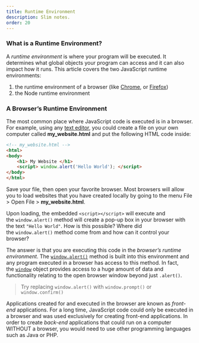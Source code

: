 ```yaml
---
title: Runtime Environment
description: Slim notes.
order: 20
---
```


### What is a Runtime Environment?

A _runtime environment_ is where your program will be executed. It determines what global objects your program can access and it can also impact how it runs. This article covers the two JavaScript runtime environments:

1. the runtime environment of a browser (like [Chrome](https://www.google.com/chrome/), or [Firefox](https://www.mozilla.org/en-US/firefox/))
2. the Node runtime environment

### A Browser’s Runtime Environment

The most common place where JavaScript code is executed is in a browser. For example, using any [text editor](https://www.codecademy.com/articles/visual-studio-code), you could create a file on your own computer called **my_website.html** and put the following HTML code inside:

```html
<!-- my_website.html -->
<html> 
<body>
	<h1> My Website </h1>
	<script> window.alert('Hello World'); </script>
</body>
</html>
```

Save your file, then open your favorite browser. Most browsers will allow you to load websites that you have created locally by going to the menu File > Open File > **my_website.html**.

Upon loading, the embedded `<script></script>` will execute and the `window.alert()` method will create a pop-up box in your browser with the text `"Hello World"`. How is this possible? Where did the `window.alert()` method come from and how can it control your browser?

The answer is that you are executing this code in the _browser’s runtime environment_. The [`window.alert()`](https://developer.mozilla.org/en-US/docs/Web/API/Window/alert) method is built into this environment and any program executed in a browser has access to this method. In fact, the [`window`](https://developer.mozilla.org/en-US/docs/Web/API/Window) object provides access to a huge amount of data and functionality relating to the open browser window beyond just `.alert()`.

> Try replacing `window.alert()` with `window.prompt()` or `window.confirm()`

Applications created for and executed in the browser are known as _front-end_ applications. For a long time, JavaScript code could only be executed in a browser and was used exclusively for creating front-end applications. In order to create _back-end_ applications that could run on a computer WITHOUT a browser, you would need to use other programming languages such as Java or PHP.
